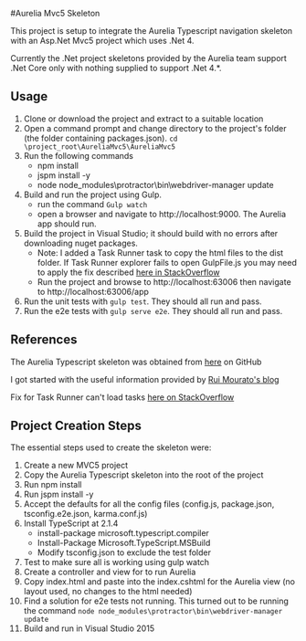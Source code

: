 #Aurelia Mvc5 Skeleton

This project is setup to integrate the Aurelia Typescript navigation skeleton with an Asp.Net Mvc5 project which uses .Net 4. 

Currently the .Net project skeletons provided by the Aurelia team support .Net Core only with nothing supplied to support .Net 4.*.

## Usage
1. Clone or download the project and extract to a suitable location
2. Open a command prompt and change directory to the project's folder (the folder containing packages.json). `cd \project_root\AureliaMvc5\AureliaMvc5`
3. Run the following commands
	* npm install
	* jspm install -y
	* node node_modules\protractor\bin\webdriver-manager update
4. Build and run the project using Gulp. 
	* run the command `Gulp watch`
	* open a browser and navigate to http://localhost:9000. The Aurelia app should run.
5. Build the project in Visual Studio; it should build with no errors after downloading nuget packages.
	* Note: I added a Task Runner task to copy the html files to the dist folder. If Task Runner explorer fails to open GulpFile.js you may need to apply the fix described [here in StackOverflow](http://stackoverflow.com/questions/31301582/task-runner-explorer-cant-load-tasks) 
	* Run the project and browse to http://localhost:63006 then navigate to http://localhost:63006/app
6. Run the unit tests with `gulp test`. They should all run and pass.
7. Run the e2e tests with `gulp serve e2e`. They should all run and pass.



## References
The Aurelia Typescript skeleton was obtained from [here](https://github.com/aurelia/skeleton-navigation) on GitHub

I got started with the useful information provided by [Rui Mourato's blog](http://ruimourato.com/2016/01/26/running-aurelia-on-mvc5.html)

Fix for Task Runner can't load tasks [here on StackOverflow](http://stackoverflow.com/questions/31301582/task-runner-explorer-cant-load-tasks)



## Project Creation Steps
The essential steps used to create the skeleton were:

1. Create a new MVC5 project
2. Copy the Aurelia Typescript skeleton into the root of the project
3. Run npm install 
4. Run jspm install -y
4. Accept the defaults for all the config files (config.js, package.json, tsconfig.e2e.json, karma.conf.js)
5. Install TypeScript at 2.1.4
	* install-package microsoft.typescript.compiler
	* Install-Package Microsoft.TypeScript.MSBuild
	* Modify tsconfig.json to exclude the test folder
6. Test to make sure all is working using gulp watch
7. Create a controller and view for to run Aurelia
8. Copy index.html and paste into the index.cshtml for the Aurelia view (no layout used, no changes to the html needed)
9. Find a solution for e2e tests not running. This turned out to be running the command `node node_modules\protractor\bin\webdriver-manager update`
10. Build and run in Visual Studio 2015

 
